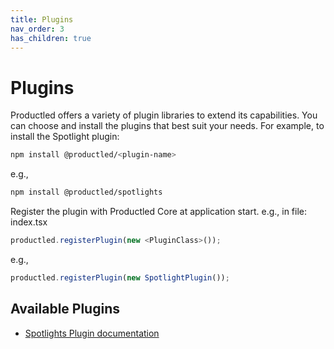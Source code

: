 ```yaml
---
title: Plugins
nav_order: 3
has_children: true
---
```


# Plugins

Productled offers a variety of plugin libraries to extend its capabilities. You can choose and install the plugins that best suit your needs. For example, to install the Spotlight plugin:

```bash
npm install @productled/<plugin-name>
```

e.g.,

```bash
npm install @productled/spotlights
```

Register the plugin with Productled Core at application start. e.g., in file: index.tsx

``` typescript
productled.registerPlugin(new <PluginClass>());
```

e.g.,

``` typescript
productled.registerPlugin(new SpotlightPlugin());
```

## Available Plugins

- [Spotlights Plugin documentation](spotlights)
